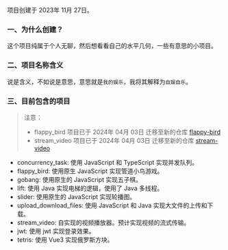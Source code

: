 项目创建于 2023年 11月 27日。
### 一、为什么创建？
这个项目纯属于个人无聊，然后想看看自己的水平几何，一些有意思的小项目。

### 二、项目名称含义
说是含义，不如说是意思，意思就是`我的娱乐`，我将其解释为`自娱自乐`。

### 三、目前包含的项目

> 注意：
> - flappy_bird 项目已于 2024年 04月 03日 迁移至新的仓库 [flappy-bird](https://github.com/flower0wine/flappy-bird) 
> - stream_video 项目已于 2024年 04月 03日 迁移至新的仓库 [stream-video](https://github.com/flower0wine/stream-video)

- concurrency_task: 使用 JavaScript 和 TypeScript 实现并发队列。
- flappy_bird: 使用原生 JavaScript 实现管道小鸟游戏。
- gobang: 使用原生的 JavaScript 实现五子棋。
- lift: 使用 Java 实现电梯的逻辑，使用了 Java 多线程。
- slider: 使用原生的 JavaScript 实现轮播图。
- upload_download_files: 使用 JavaScript 和 Java 实现大文件的上传和下载。
- stream_video: 自实现的视频播放器。预计实现视频的流式传输。
- jwt: 使用 jwt 实现登录效果。
- tetris: 使用 Vue3 实现俄罗斯方块。

